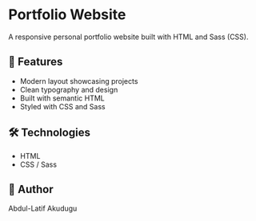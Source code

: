 # Portfolio Website

A responsive personal portfolio website built with HTML and Sass (CSS).

## 🚀 Features
- Modern layout showcasing projects
- Clean typography and design
- Built with semantic HTML
- Styled with CSS and Sass

## 🛠 Technologies
- HTML
- CSS / Sass

## 📌 Author
Abdul-Latif Akudugu